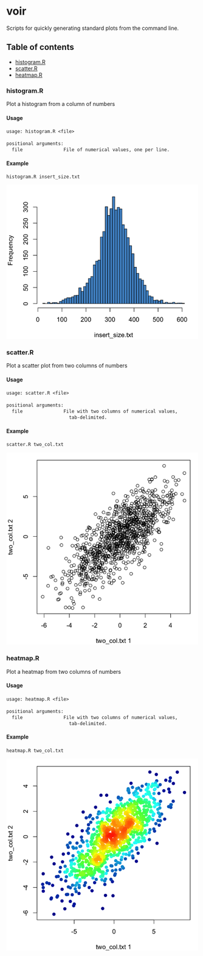 voir
====

Scripts for quickly generating standard plots from the command line.

## Table of contents
* [histogram.R](#histogramr)
* [scatter.R](#scatterr)
* [heatmap.R](#heatmapr)

### histogram.R

Plot a histogram from a column of numbers

#### Usage
```
usage: histogram.R <file>

positional arguments:
  file               File of numerical values, one per line.
```

#### Example
```
histogram.R insert_size.txt
```
![Example histogram](examples/figures/insert_size.txt.png?raw=true "Example histogram")

### scatter.R

Plot a scatter plot from two columns of numbers

#### Usage
```
usage: scatter.R <file>

positional arguments:
  file               File with two columns of numerical values,
                       tab-delimited.
```

#### Example
```
scatter.R two_col.txt
```
![Example scatter plot](examples/figures/two_col.txt.png?raw=true "Example scatter plot")

### heatmap.R

Plot a heatmap from two columns of numbers

#### Usage
```
usage: heatmap.R <file>

positional arguments:
  file               File with two columns of numerical values,
                       tab-delimited.
```

#### Example
```
heatmap.R two_col.txt
```
![Example heatmap](examples/figures/two_col.txt.heat.png?raw=true "Example heatmap")